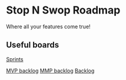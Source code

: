 # Stop N Swop Roadmap

Where all your features come true!

## Useful boards

[Sprints](https://github.com/stop-n-swop/sharkfood-island/projects)

[MVP backlog](https://github.com/stop-n-swop/sharkfood-island/issues?q=is%3Aopen+is%3Aissue+milestone%3AMVP+no%3Aproject)
[MMP backlog](https://github.com/stop-n-swop/sharkfood-island/issues?q=is%3Aopen+is%3Aissue+milestone%3AMMP+no%3Aproject+)
[Backlog](https://github.com/stop-n-swop/sharkfood-island/issues?q=is%3Aopen+is%3Aissue+no%3Aproject+no%3Amilestone)
